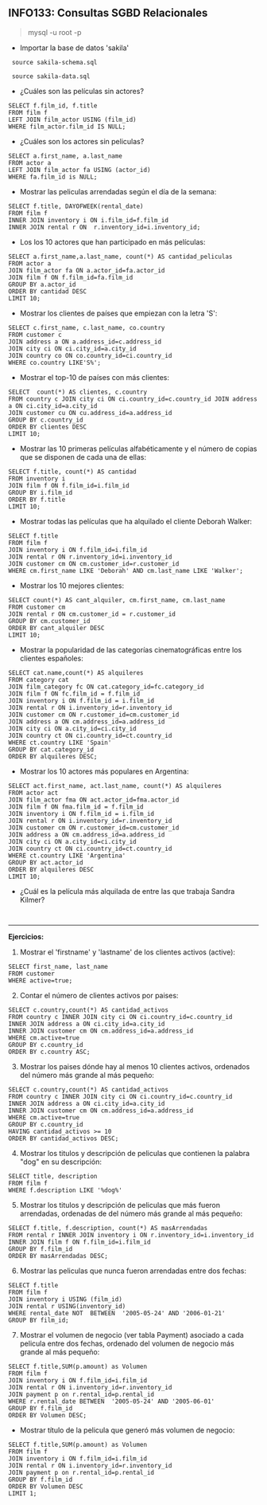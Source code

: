 ## INFO133: Consultas SGBD Relacionales

> mysql -u root -p

* Importar la base de datos 'sakila'

<code> source sakila-schema.sql </code>

<code> source sakila-data.sql </code>

* ¿Cuáles son las películas sin actores?

~~~~
SELECT f.film_id, f.title
FROM film f
LEFT JOIN film_actor USING (film_id)
WHERE film_actor.film_id IS NULL;
~~~~

* ¿Cuáles son los actores sin peliculas?

~~~
SELECT a.first_name, a.last_name 
FROM actor a 
LEFT JOIN film_actor fa USING (actor_id) 
WHERE fa.film_id is NULL;
~~~

* Mostrar las peliculas arrendadas según el día de la semana:

~~~
SELECT f.title, DAYOFWEEK(rental_date) 
FROM film f 
INNER JOIN inventory i ON i.film_id=f.film_id 
INNER JOIN rental r ON  r.inventory_id=i.inventory_id;
~~~
* Los los 10 actores que han participado en más películas: 

~~~
SELECT a.first_name,a.last_name, count(*) AS cantidad_peliculas  
FROM actor a 
JOIN film_actor fa ON a.actor_id=fa.actor_id 
JOIN film f ON f.film_id=fa.film_id 
GROUP BY a.actor_id 
ORDER BY cantidad DESC 
LIMIT 10;
~~~
* Mostrar los clientes de países que empiezan con la letra 'S':
~~~
SELECT c.first_name, c.last_name, co.country 
FROM customer c 
JOIN address a ON a.address_id=c.address_id 
JOIN city ci ON ci.city_id=a.city_id 
JOIN country co ON co.country_id=ci.country_id 
WHERE co.country LIKE'S%';
~~~
* Mostrar el top-10 de países con más clientes:
~~~
SELECT  count(*) AS clientes, c.country 
FROM country c JOIN city ci ON ci.country_id=c.country_id JOIN address a ON ci.city_id=a.city_id 
JOIN customer cu ON cu.address_id=a.address_id 
GROUP BY c.country_id 
ORDER BY clientes DESC 
LIMIT 10;
~~~
* Mostrar las 10 primeras películas alfabéticamente y el número de copias que se disponen de cada una de ellas: 

~~~
SELECT f.title, count(*) AS cantidad 
FROM inventory i 
JOIN film f ON f.film_id=i.film_id 
GROUP BY i.film_id 
ORDER BY f.title 
LIMIT 10;
~~~
* Mostrar todas las películas que ha alquilado el cliente Deborah Walker: 
~~~
SELECT f.title 
FROM film f 
JOIN inventory i ON f.film_id=i.film_id 
JOIN rental r ON r.inventory_id=i.inventory_id 
JOIN customer cm ON cm.customer_id=r.customer_id 
WHERE cm.first_name LIKE 'Deborah' AND cm.last_name LIKE 'Walker';
~~~
* Mostrar los 10 mejores clientes: 
~~~
SELECT count(*) AS cant_alquiler, cm.first_name, cm.last_name 
FROM customer cm 
JOIN rental r ON cm.customer_id = r.customer_id 
GROUP BY cm.customer_id 
ORDER BY cant_alquiler DESC 
LIMIT 10;
~~~
* Mostrar la popularidad de las categorías cinematográficas entre los clientes españoles:
~~~
SELECT cat.name,count(*) AS alquileres 
FROM category cat 
JOIN film_category fc ON cat.category_id=fc.category_id 
JOIN film f ON fc.film_id = f.film_id 
JOIN inventory i ON f.film_id = i.film_id 
JOIN rental r ON i.inventory_id=r.inventory_id 
JOIN customer cm ON r.customer_id=cm.customer_id 
JOIN address a ON cm.address_id=a.address_id 
JOIN city ci ON a.city_id=ci.city_id 
JOIN country ct ON ci.country_id=ct.country_id 
WHERE ct.country LIKE 'Spain' 
GROUP BY cat.category_id 
ORDER BY alquileres DESC;
~~~

* Mostrar los 10 actores más populares en Argentina: 

~~~
SELECT act.first_name, act.last_name, count(*) AS alquileres  
FROM actor act 
JOIN film_actor fma ON act.actor_id=fma.actor_id 
JOIN film f ON fma.film_id = f.film_id 
JOIN inventory i ON f.film_id = i.film_id  
JOIN rental r ON i.inventory_id=r.inventory_id  
JOIN customer cm ON r.customer_id=cm.customer_id  
JOIN address a ON cm.address_id=a.address_id  
JOIN city ci ON a.city_id=ci.city_id  
JOIN country ct ON ci.country_id=ct.country_id
WHERE ct.country LIKE 'Argentina'  
GROUP BY act.actor_id  
ORDER BY alquileres DESC 
LIMIT 10;
~~~

* ¿Cuál es la película más alquilada de entre las que trabaja Sandra Kilmer?
~~~.


~~~
---
__Ejercicios:__

1. Mostrar el 'firstname' y 'lastname' de los clientes activos (active):

~~~
SELECT first_name, last_name
FROM customer 
WHERE active=true;
~~~

2. Contar el número de clientes activos por paises:
~~~
SELECT c.country,count(*) AS cantidad_activos
FROM country c INNER JOIN city ci ON ci.country_id=c.country_id 
INNER JOIN address a ON ci.city_id=a.city_id 
INNER JOIN customer cm ON cm.address_id=a.address_id 
WHERE cm.active=true 
GROUP BY c.country_id 
ORDER BY c.country ASC;
~~~

3. Mostrar los paises dónde hay al menos 10 clientes activos, ordenados del número más grande al más pequeño: 
~~~
SELECT c.country,count(*) AS cantidad_activos
FROM country c INNER JOIN city ci ON ci.country_id=c.country_id 
INNER JOIN address a ON ci.city_id=a.city_id 
INNER JOIN customer cm ON cm.address_id=a.address_id 
WHERE cm.active=true 
GROUP BY c.country_id 
HAVING cantidad_activos >= 10
ORDER BY cantidad_activos DESC;
~~~

4. Mostrar los titulos y descripción de peliculas que contienen la palabra "dog" en su descripción: 

~~~~
SELECT title, description 
FROM film f
WHERE f.description LIKE '%dog%'
~~~~

5. Mostrar los titulos y descripción de peliculas que más fueron arrendadas, ordenadas de del número más grande al más pequeño:

~~~
SELECT f.title, f.description, count(*) AS masArrendadas 
FROM rental r INNER JOIN inventory i ON r.inventory_id=i.inventory_id 
INNER JOIN film f ON f.film_id=i.film_id 
GROUP BY f.film_id 
ORDER BY masArrendadas DESC;
~~~

6. Mostrar las peliculas que nunca fueron arrendadas entre dos fechas:
~~~
SELECT f.title
FROM film f 
JOIN inventory i USING (film_id)
JOIN rental r USING(inventory_id)
WHERE rental_date NOT  BETWEEN  '2005-05-24' AND '2006-01-21'
GROUP BY film_id;
~~~

7. Mostrar el volumen de negocio (ver tabla Payment) asociado a cada pelicula entre dos fechas, ordenado del volumen de negocio más grande al más pequeño: 
~~~
SELECT f.title,SUM(p.amount) as Volumen 
FROM film f
JOIN inventory i ON f.film_id=i.film_id
JOIN rental r ON i.inventory_id=r.inventory_id 
JOIN payment p on r.rental_id=p.rental_id 
WHERE r.rental_date BETWEEN  '2005-05-24' AND '2005-06-01'
GROUP BY f.film_id
ORDER BY Volumen DESC;
~~~
* Mostrar título de la pelicula que generó más volumen de negocio:
~~~
SELECT f.title,SUM(p.amount) as Volumen 
FROM film f
JOIN inventory i ON f.film_id=i.film_id
JOIN rental r ON i.inventory_id=r.inventory_id 
JOIN payment p on r.rental_id=p.rental_id 
GROUP BY f.film_id
ORDER BY Volumen DESC
LIMIT 1;
~~~


































